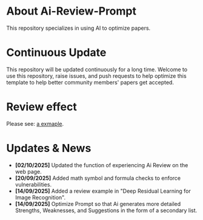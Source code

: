 # About Ai-Review-Prompt
This repository specializes in using AI to optimize papers.  

# Continuous Update
This repository will be updated continuously for a long time. Welcome to use this repository, raise issues, and push requests to help optimize this template to help better community members' papers get accepted.

# Review effect
Please see: [a exmaple](https://github.com/NeuroDong/Ai-Review-Prompt/blob/main/Examples/Ai_review_in_Deep_Residual_Learning_for_Image_Recognition.pdf).

# Updates & News
- **[02/10/2025]** Updated the function of experiencing Ai Review on the web page.
- **[20/09/2025]** Added math symbol and formula checks to enforce vulnerabilities.
- **[14/09/2025]** Added a review example in "Deep Residual Learning for Image Recognition".
- **[14/09/2025]** Optimize Prompt so that Ai generates more detailed Strengths, Weaknesses, and Suggestions in the form of a secondary list.
